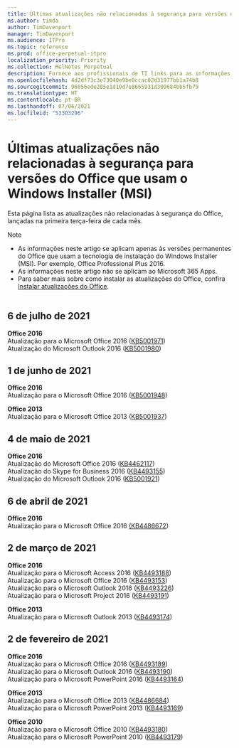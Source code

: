 ```yaml
---
title: Últimas atualizações não relacionadas à segurança para versões do Office que usam o Windows Installer (MSI)
ms.author: timda
author: TimDavenport
manager: TimDavenport
ms.audience: ITPro
ms.topic: reference
ms.prod: office-perpetual-itpro
localization_priority: Priority
ms.collection: RelNotes_Perpetual
description: Fornece aos profissionais de TI links para as informações mais recentes sobre atualizações que não são de segurança para versões perpétuas do Office 2016, Office 2013 e Office 2010
ms.openlocfilehash: 4d2df73c3e73040e9be0ccac02d31977bb1a74b8
ms.sourcegitcommit: 96056ede205e1d10d7e8665931d309684bb5fb79
ms.translationtype: HT
ms.contentlocale: pt-BR
ms.lasthandoff: 07/06/2021
ms.locfileid: "53303296"
---
```

# <a name="latest-non-security-updates-for-versions-of-office-that-use-windows-installer-msi"></a>Últimas atualizações não relacionadas à segurança para versões do Office que usam o Windows Installer (MSI)

Esta página lista as atualizações não relacionadas à segurança do Office, lançadas na primeira terça-feira de cada mês.

> [!NOTE]
> - As informações neste artigo se aplicam apenas às versões permanentes do Office que usam a tecnologia de instalação do Windows Installer (MSI). Por exemplo, Office Professional Plus 2016.
> - As informações neste artigo não se aplicam ao Microsoft 365 Apps.
> - Para saber mais sobre como instalar as atualizações do Office, confira [Instalar atualizações do Office](https://support.office.com/article/2ab296f3-7f03-43a2-8e50-46de917611c5).
<br/><br/>

## <a name="july-6-2021"></a>6 de julho de 2021
**Office 2016**<br/>
Atualização para o Microsoft Office 2016 ([KB5001971](https://support.microsoft.com/help/5001971)) </br>
Atualização do Microsoft Outlook 2016 ([KB5001980](https://support.microsoft.com/help/5001980)) </br>

## <a name="june-1-2021"></a>1 de junho de 2021
**Office 2016**<br/>
Atualização para o Microsoft Office 2016 ([KB5001948](https://support.microsoft.com/help/5001948)) </br> 

**Office 2013**<br/>
Atualização para o Microsoft Office 2013 ([KB5001937](https://support.microsoft.com/help/5001937)) </br> 

## <a name="may-4-2021"></a>4 de maio de 2021
**Office 2016**<br/>
Atualização do Microsoft Office 2016 ([KB4462117](https://support.microsoft.com/help/4462117)) </br> Atualização do Skype for Business 2016 ([KB4493155](https://support.microsoft.com/help/4493155)) </br> Atualização do Microsoft Outlook 2016 ([KB5001921](https://support.microsoft.com/help/5001921)) </br> 

## <a name="april-6-2021"></a>6 de abril de 2021
**Office 2016**<br/>
Atualização para o Microsoft Office 2016 [(KB4486672](https://support.microsoft.com/help/4486672)) </br> 

## <a name="march-2-2021"></a>2 de março de 2021
**Office 2016**<br/>
Atualização para o Microsoft Access 2016 ([KB4493188](https://support.microsoft.com/help/4493188)) </br> Atualização para o Microsoft Office 2016 ([KB4493153](https://support.microsoft.com/help/4493153)) </br> Atualização para o Microsoft Outlook 2016 ([KB4493226](https://support.microsoft.com/help/4493226)) </br> Atualização para o Microsoft Project 2016 ([KB4493191](https://support.microsoft.com/help/4493191)) </br> 


**Office 2013**<br/>
Atualização para o Microsoft Outlook 2013 ([KB4493174](https://support.microsoft.com/help/4493174)) </br> 


## <a name="february-2-2021"></a>2 de fevereiro de 2021
**Office 2016**<br/>
Atualização para o Microsoft Office 2016 ([KB4493189](https://support.microsoft.com/help/4493189)) </br> Atualização para o Microsoft Outlook 2016 ([KB4493190](https://support.microsoft.com/help/4493190)) </br> Atualização para o Microsoft PowerPoint 2016 ([KB4493164](https://support.microsoft.com/help/4493164)) </br> 

**Office 2013**<br/>
Atualização para o Microsoft Office 2013 ([KB4486684](https://support.microsoft.com/help/4486684)) </br>
Atualização para o Microsoft PowerPoint 2013 ([KB4493169](https://support.microsoft.com/help/4493169)) </br>

**Office 2010**<br/>
Atualização para o Microsoft Office 2010 ([KB4493180](https://support.microsoft.com/help/4493180)) </br>
Atualização para o Microsoft PowerPoint 2010 ([KB4493179](https://support.microsoft.com/help/4493179))</br>


</br>